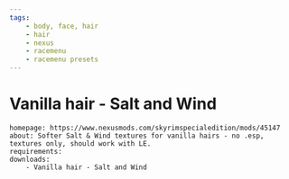 ```yaml
---
tags:
    - body, face, hair
    - hair
    - nexus
    - racemenu
    - racemenu presets
---
```


# Vanilla hair - Salt and Wind

```project_info
homepage: https://www.nexusmods.com/skyrimspecialedition/mods/45147
about: Softer Salt & Wind textures for vanilla hairs - no .esp, textures only, should work with LE.
requirements:
downloads:
    - Vanilla hair - Salt and Wind
```
